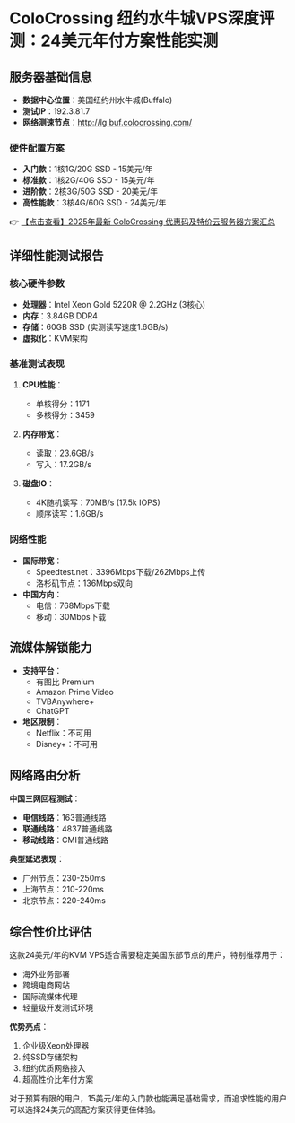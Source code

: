 # ColoCrossing 纽约水牛城VPS深度评测：24美元年付方案性能实测

## 服务器基础信息
- **数据中心位置**：美国纽约州水牛城(Buffalo)
- **测试IP**：192.3.81.7
- **网络测速节点**：http://lg.buf.colocrossing.com/

### 硬件配置方案
- **入门款**：1核1G/20G SSD - 15美元/年
- **标准款**：1核2G/40G SSD - 15美元/年
- **进阶款**：2核3G/50G SSD - 20美元/年
- **高性能款**：3核4G/60G SSD - 24美元/年

👉 [【点击查看】2025年最新 ColoCrossing 优惠码及特价云服务器方案汇总](https://bit.ly/ColoCrossing)

## 详细性能测试报告

### 核心硬件参数
- **处理器**：Intel Xeon Gold 5220R @ 2.2GHz (3核心)
- **内存**：3.84GB DDR4
- **存储**：60GB SSD (实测读写速度1.6GB/s)
- **虚拟化**：KVM架构

### 基准测试表现
1. **CPU性能**：
   - 单核得分：1171
   - 多核得分：3459

2. **内存带宽**：
   - 读取：23.6GB/s
   - 写入：17.2GB/s

3. **磁盘IO**：
   - 4K随机读写：70MB/s (17.5k IOPS)
   - 顺序读写：1.6GB/s

### 网络性能
- **国际带宽**：
  - Speedtest.net：3396Mbps下载/262Mbps上传
  - 洛杉矶节点：136Mbps双向
- **中国方向**：
  - 电信：768Mbps下载
  - 移动：30Mbps下载

## 流媒体解锁能力
- **支持平台**：
  - 有图比 Premium
  - Amazon Prime Video
  - TVBAnywhere+
  - ChatGPT
- **地区限制**：
  - Netflix：不可用
  - Disney+：不可用

## 网络路由分析
**中国三网回程测试**：
- **电信线路**：163普通线路
- **联通线路**：4837普通线路
- **移动线路**：CMI普通线路

**典型延迟表现**：
- 广州节点：230-250ms
- 上海节点：210-220ms
- 北京节点：220-240ms

## 综合性价比评估
这款24美元/年的KVM VPS适合需要稳定美国东部节点的用户，特别推荐用于：
- 海外业务部署
- 跨境电商网站
- 国际流媒体代理
- 轻量级开发测试环境

**优势亮点**：
1. 企业级Xeon处理器
2. 纯SSD存储架构
3. 纽约优质网络接入
4. 超高性价比年付方案

对于预算有限的用户，15美元/年的入门款也能满足基础需求，而追求性能的用户可以选择24美元的高配方案获得更佳体验。